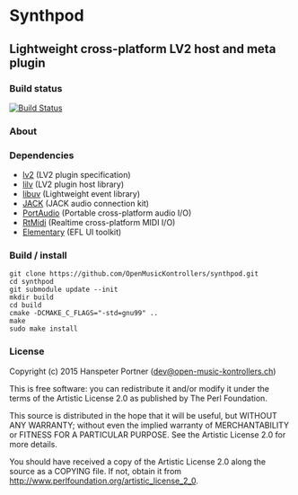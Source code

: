 # Synthpod

## Lightweight cross-platform LV2 host and meta plugin 

### Build status

[![Build Status](https://travis-ci.org/OpenMusicKontrollers/synthpod.svg?branch=master)](https://travis-ci.org/OpenMusicKontrollers/synthpod)

### About

### Dependencies

* [lv2](http://lv2plug.in) (LV2 plugin specification)
* [lilv](http://drobilla.net/software/lilv/) (LV2 plugin host library)
* [libuv](http://docs.libuv.org/) (Lightweight event library)
* [JACK](http://jackaudio.org/) (JACK audio connection kit)
* [PortAudio](http://portaudio.com/) (Portable cross-platform audio I/O)
* [RtMidi](http://www.music.mcgill.ca/~gary/rtmidi/) (Realtime cross-platform MIDI I/O)
* [Elementary](http://docs.enlightenment.org/auto/elementary/) (EFL UI toolkit)

### Build / install

	git clone https://github.com/OpenMusicKontrollers/synthpod.git
	cd synthpod 
	git submodule update --init
	mkdir build
	cd build
	cmake -DCMAKE_C_FLAGS="-std=gnu99" ..
	make
	sudo make install

### License

Copyright (c) 2015 Hanspeter Portner (dev@open-music-kontrollers.ch)

This is free software: you can redistribute it and/or modify
it under the terms of the Artistic License 2.0 as published by
The Perl Foundation.

This source is distributed in the hope that it will be useful,
but WITHOUT ANY WARRANTY; without even the implied warranty of
MERCHANTABILITY or FITNESS FOR A PARTICULAR PURPOSE. See the
Artistic License 2.0 for more details.

You should have received a copy of the Artistic License 2.0
along the source as a COPYING file. If not, obtain it from
<http://www.perlfoundation.org/artistic_license_2_0>.
